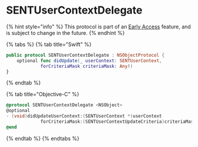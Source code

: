# SENTUserContextDelegate

{% hint style="info" %}
This protocol is part of an [Early Access](../../../../appendix/feature-production-readiness.md) feature, and is subject to change in the future.
{% endhint %}

{% tabs %}
{% tab title="Swift" %}
```swift
public protocol SENTUserContextDelegate : NSObjectProtocol {
    optional func didUpdate(_ userContext: SENTUserContext, 
             forCriteriaMask criteriaMask: Any!)
}
```
{% endtab %}

{% tab title="Objective-C" %}
```objectivec
@protocol SENTUserContextDelegate <NSObject>
@optional
- (void)didUpdateUserContext:(SENTUserContext *)userContext
             forCriteriaMask:(SENTUserContextUpdateCriteria)criteriaMask;
@end
```
{% endtab %}
{% endtabs %}

